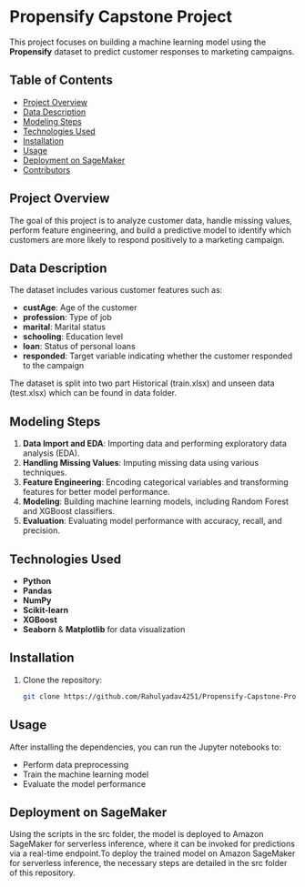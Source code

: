 # Propensify Capstone Project

This project focuses on building a machine learning model using the **Propensify** dataset to predict customer responses to marketing campaigns.

## Table of Contents

- [Project Overview](#project-overview)
- [Data Description](#data-description)
- [Modeling Steps](#modeling-steps)
- [Technologies Used](#technologies-used)
- [Installation](#installation)
- [Usage](#usage)
- [Deployment on SageMaker](#deployment-on-sagemaker)
- [Contributors](#contributors)

## Project Overview

The goal of this project is to analyze customer data, handle missing values, perform feature engineering, and build a predictive model to identify which customers are more likely to respond positively to a marketing campaign.

## Data Description

The dataset includes various customer features such as:

- **custAge**: Age of the customer
- **profession**: Type of job
- **marital**: Marital status
- **schooling**: Education level
- **loan**: Status of personal loans
- **responded**: Target variable indicating whether the customer responded to the campaign

The dataset is split into two part Historical (train.xlsx) and unseen data (test.xlsx) which can be found in data folder.

## Modeling Steps

1. **Data Import and EDA**: Importing data and performing exploratory data analysis (EDA).
2. **Handling Missing Values**: Imputing missing data using various techniques.
3. **Feature Engineering**: Encoding categorical variables and transforming features for better model performance.
4. **Modeling**: Building machine learning models, including Random Forest and XGBoost classifiers.
5. **Evaluation**: Evaluating model performance with accuracy, recall, and precision.

## Technologies Used

- **Python**
- **Pandas**
- **NumPy**
- **Scikit-learn**
- **XGBoost**
- **Seaborn** & **Matplotlib** for data visualization

## Installation

1. Clone the repository:
   ```bash
   git clone https://github.com/Rahulyadav4251/Propensify-Capstone-Project.git


## Usage

After installing the dependencies, you can run the Jupyter notebooks to:

- Perform data preprocessing
- Train the machine learning model
- Evaluate the model performance


## Deployment on SageMaker

 Using the scripts in the src folder, the model is deployed to Amazon SageMaker for serverless inference, where it can be invoked for predictions via a real-time endpoint.To deploy the trained model on Amazon SageMaker for serverless inference, the necessary steps are detailed in the src folder of this repository.

